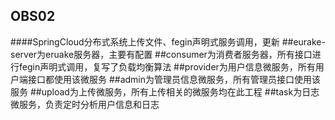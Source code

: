 ## OBS02
####SpringCloud分布式系统上传文件、fegin声明式服务调用，更新
##eurake-server为eruake服务器，主要有配置
##consumer为消费者服务器，所有接口进行fegin声明式调用，复写了负载均衡算法
##provider为用户信息微服务，所有用户端接口都使用该微服务
##admin为管理员信息微服务，所有管理员接口使用该服务
##upload为上传微服务，所有上传相关的微服务均在此工程
##task为日志微服务，负责定时分析用户信息和日志

